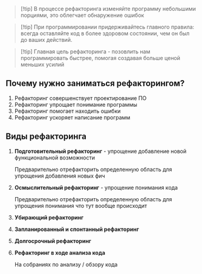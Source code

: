 
>[!tip] В процессе рефакторинга изменяйте программу небольшими порциями, это облегчает обнаружение ошибок

>[!tip] При программировании придерживайтесь главного правила: всегда оставляйте код в более здоровом состоянии, чем он был до ваших действий.

>[!tip] Главная цель рефакторинга - позовлить нам программировать быстрее, помогая создавая больше ценой меньших усилий

## Почему нужно заниматься рефакторингом?

1. Рефакторинг совершенствует проектирование ПО
2. Рефакторинг упрощает понимание программы
3. Рефакторинг помогает находить ошибки
4. Рефакторинг ускоряет написание программ

## Виды рефакторинга

1. **Подготовительный рефакторинг** - упрощение добавление новой функциональной возможности

   Предварительно отрефакторить определенную область для упрощения добавления новых фич
2. **Осмыслительный рефакторинг** - упрощение понимания кода

   Предварительно отрефакторить определенную область для упрощения понимания что тут вообще происходит
3. **Убирающий рефакторинг**
4. **Запланированный и спонтанный рефакторинг**
5. **Долгосрочный рефакторинг**
6. **Рефакторинг в ходе анализа кода**

   На собраниях по анализу / обзору кода

